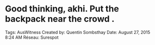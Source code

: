 # Good thinking, akhi. Put the backpack near the crowd .

Tags: AusWitness
Created by: Quentin Sombsthay
Date: August 27, 2015 8:24 AM
Réseau: Surespot